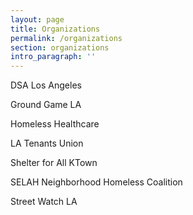 ```yaml
---
layout: page
title: Organizations
permalink: /organizations
section: organizations
intro_paragraph: ''
---
```

DSA Los Angeles

Ground Game LA

Homeless Healthcare

LA Tenants Union

Shelter for All KTown

SELAH Neighborhood Homeless Coalition

Street Watch LA

